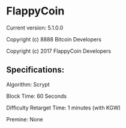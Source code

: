 FlappyCoin 
================================
Current version: 5.1.0.0

Copyright (c) 8888 Bitcoin Developers

Copyright (c) 2017 FlappyCoin Developers


Specifications:
---------------
Algorithm: Scrypt

Block Time: 60 Seconds

Difficulty Retarget Time: 1 minutes (with KGW)

Premine: None
